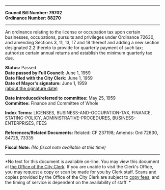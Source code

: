 * * * * *  
  
**Council Bill Number: [](#h0)[](#h2)79702**   
**Ordinance Number: 88270**  
  
* * * * *  
  
An ordinance relating to the license or occupation tax upon certain businesses, occupations, pursuits and privileges under Ordinance 72630, and amending Sections 3, 11, 13, 17 and 18 thereof and adding a new section designated 2.2 thereto to provide for quarterly payment of such tax; authorize certain annual returns and establish the minimum quarterly tax due.  
  
**Status:** Passed   
**Date passed by Full Council:** June 1, 1959   
**Date filed with the City Clerk:** June 1, 1959   
**Date of Mayor's signature:** June 1, 1959   
[(about the signature date)](/~public/approvaldate.htm)   
  
  
**Date introduced/referred to committee:** May 25, 1959   
**Committee:** Finance and Committee of Whole   
  
**Index Terms:** LICENSES, BUSINESS-AND-OCCUPATION-TAX, FINANCE, STATING-POLICY, ADMINISTRATIVE-PROCEDURES, BUSINESS-ENTERPRISES, FEES  
  
**References/Related Documents:** Related: CF 237198; Amends: Ord 72630, 84725, 73335  
  
**Fiscal Note:** *(No fiscal note available at this time)*  
  
* * * * *  
  
*No text for this document is available on-line. You may view this document at [the Office of the City Clerk](http://www.seattle.gov/leg/clerk/contactUs.htm). If you are unable to visit the Clerk's Office, you may request a copy or scan be made for you by Clerk staff. Scans and copies provided by the Office of the City Clerk are subject to [copy fees](http://clerk.seattle.gov/~public/clerkfees.htm), and the timing of service is dependent on the availability of staff. *  
  
  
